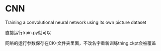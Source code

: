# CNN
Training a convolutional neural network using its own picture dataset

直接运行train.py就可以

网络的运行参数保存在CK+文件夹里面，不改名字重新训练thing.ckpt会被覆盖
